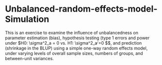 # Unbalanced-random-effects-model-Simulation

This is an exercise to examine the influence of unbalancedness on parameter estimation (bias), hypothesis testing (type 1 errors and power under $H0: \sigma^2_a = 0 vs. H1: \sigma^2_a ̸=0 $$, and prediction (shrinkage in the BLUP) using a simple one-way random effects model, under varying levels of overall sample sizes, numbers of groups, and between-unit variances.
